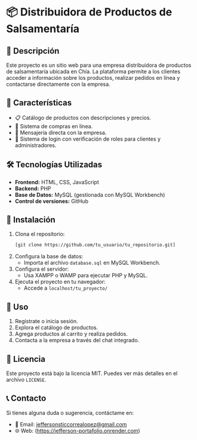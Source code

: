 # 📦 Distribuidora de Productos de Salsamentaría

## 📝 Descripción
Este proyecto es un sitio web para una empresa distribuidora de productos de salsamentaría ubicada en Chía. La plataforma permite a los clientes acceder a información sobre los productos, realizar pedidos en línea y contactarse directamente con la empresa.

## 🚀 Características
- 📋 Catálogo de productos con descripciones y precios.
- 🛒 Sistema de compras en línea.
- 📩 Mensajería directa con la empresa.
- 🔐 Sistema de login con verificación de roles para clientes y administradores.

## 🛠️ Tecnologías Utilizadas
- **Frontend:** HTML, CSS, JavaScript
- **Backend:** PHP
- **Base de Datos:** MySQL (gestionada con MySQL Workbench)
- **Control de versiones:** GitHub

## 📂 Instalación
1. Clona el repositorio:
   ```sh
   [git clone https://github.com/tu_usuario/tu_repositorio.git]
2. Configura la base de datos:
   - Importa el archivo `database.sql` en MySQL Workbench.
3. Configura el servidor:
   - Usa XAMPP o WAMP para ejecutar PHP y MySQL.
4. Ejecuta el proyecto en tu navegador:
   - Accede a `localhost/tu_proyecto/`

## 📌 Uso
1. Regístrate o inicia sesión.
2. Explora el catálogo de productos.
3. Agrega productos al carrito y realiza pedidos.
4. Contacta a la empresa a través del chat integrado.

## 📜 Licencia
Este proyecto está bajo la licencia MIT. Puedes ver más detalles en el archivo `LICENSE`.

## 📞 Contacto
Si tienes alguna duda o sugerencia, contáctame en:
- 📧 Email: jeffersonsticcorrealopez@gmail.com
- 🌐 Web: (https://jefferson-portafolio.onrender.com)

